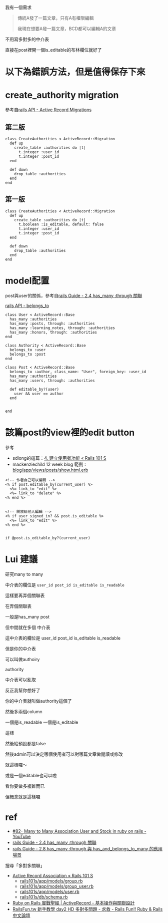 我有一個需求

>傳統A發了一篇文章，只有A有權限編輯
>
>我現在想要A發一篇文章，BCD都可以編輯A的文章

不用寫多對多的中介表

直接在post裡開一個is_editable的布林欄位就好了

# 以下為錯誤方法，但是值得保存下來

# create_authority migration

參考自[rails API - Active Record Migrations](http://api.rubyonrails.org/classes/ActiveRecord/Migration.html)

## 第二版


```
class CreateAuthorities < ActiveRecord::Migration
  def up
    create_table :authorities do |t|
      t.integer :user_id
      t.integer :post_id
  end

  def down
    drop_table :authorities
  end
end
```

## 第一版

```
class CreateAuthorities < ActiveRecord::Migration
  def up
    create_table :authorities do |t|
      t.boolean :is_editable, default: false
      t.integer :user_id
      t.integer :post_id
  end

  def down
    drop_table :authorities
  end
end
```

# model配置

post與user的關係，參考自[rails Guide - 2.4 has_many :through 關聯](http://rails.ruby.tw/association_basics.html#has-many-through-關聯)

[rails API - belongs_to ](http://api.rubyonrails.org/classes/ActiveRecord/Associations/ClassMethods.html#method-i-belongs_to)

```
class User < ActiveRecord::Base
  has_many :authorities
  has_many :posts, through: :authorities
  has_many :learning_notes, through: :authorities
  has_many :honors, through: :authorities
end

class Authority < ActiveRecord::Base
  belongs_to :user
  belongs_to :post
end

class Post < ActiveRecord::Base
  belongs_to :author, class_name: "User", foreign_key: :user_id
  has_many :authorities
  has_many :users, through: :authorities

  def editable_by?(user)
    user && user == author
  end


end
```

# 該篇post的view裡的edit button

參考
- sdlong的這篇：[4. 建立使用者功能 « Rails 101 S](http://rails101s.logdown.com/posts/247881-20-4-adding-user-functions)
- mackenziechild 12 week blog 範例：[blog/app/views/posts/show.html.erb
](https://github.com/mackenziechild/blog/blob/master/app/views/posts/show.html.erb)

```
<!-- 作者自己可以編輯 -->
<% if post.editable_by(current_user) %>
  <%= link_to "edit" %>
  <%= link_to "delete" %>
<% end %>


<!-- 開放給他人編輯 -->
<% if user_signed_in? && post.is_editable %>
  <%= link_to "edit" %>
<% end %>


if @post.is_editable_by?(current_user)
```

# Lui 建議

研究many to many

中介表的欄位是 `user_id post_id is_editable is_readable`


這樣要再弄個關聯表

在弄個關聯表

一般是has_many post

但中間就在多個 中介表

這中介表的欄位是 user_id post_id is_editable is_readable

但是你的中介表

可以叫做authoiry

authority

中介表可以亂取

反正我幫你想好了

你的中介表就叫做authority這個了

然後多兩個column

一個是is_readable 一個是is_editable

這樣

然後給預設都是false

然後admin可以決定哪個使用者可以對哪篇文章做閱讀或修改

就這樣囉～

或是一個editable也可以啦

看你要做多複雜而已

但概念就是這樣囉

# ref

- [#82- Many to Many Association User and Stock in ruby on rails - YouTube](https://www.youtube.com/watch?v=e0JUKvYk1Lo)
- [rails Guide - 2.4 has_many :through 關聯](http://rails.ruby.tw/association_basics.html#has-many-through-關聯)
- [rails Guide - 2.8 has_many :through 與 has_and_belongs_to_many 的應用場景](http://rails.ruby.tw/association_basics.html#has-many-through-與-has-and-belongs-to-many-的應用場景)

搜尋「多對多關聯」
- [Active Record Association « Rails 101 S](http://rails101s.logdown.com/posts/211428-active-record-association)
  - [rails101s/app/models/group.rb](https://github.com/sdlong/rails101s/blob/master/app/models/group.rb)
  - [rails101s/app/models/group_user.rb](https://github.com/sdlong/rails101s/blob/master/app/models/group_user.rb)
  - [rails101s/app/models/user.rb](https://github.com/sdlong/rails101s/blob/master/app/models/user.rb)
  - [rails101s/db/schema.rb](https://github.com/sdlong/rails101s/blob/master/db/schema.rb)
- [Ruby on Rails 實戰聖經 | ActiveRecord - 基本操作與關聯設計](https://ihower.tw/rails/activerecord.html)
- [RailsFun.tw 新手教學 day2 HD 多對多問題 - 求救 - Rails Fun!! Ruby & Rails 中文論壇](http://railsfun.tw/t/railsfun-tw-day2-hd/754)
